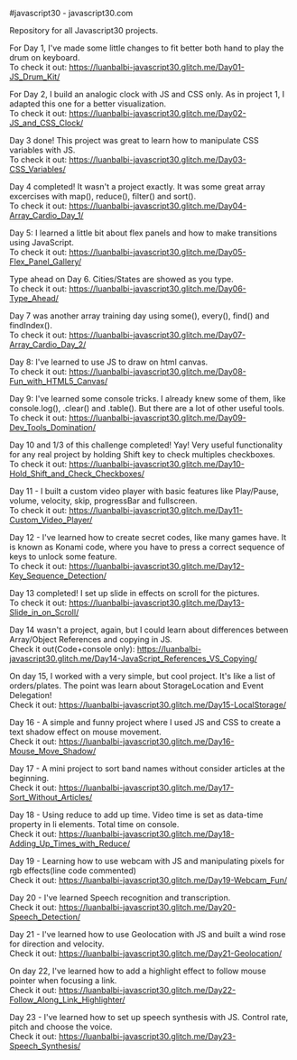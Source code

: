 #javascript30 - javascript30.com

Repository for all Javascript30 projects.

For Day 1, I've made some little changes to fit better both hand to play the drum on keyboard.
<br>To check it out: https://luanbalbi-javascript30.glitch.me/Day01-JS_Drum_Kit/

For Day 2, I build an analogic clock with JS and CSS only. As in project 1, I adapted this one for a better visualization.
<br>To check it out: https://luanbalbi-javascript30.glitch.me/Day02-JS_and_CSS_Clock/

Day 3 done! This project was great to learn how to manipulate CSS variables with JS.
<br>To check it out: https://luanbalbi-javascript30.glitch.me/Day03-CSS_Variables/

Day 4 completed! It wasn't a project exactly. It was some great array excercises with map(), reduce(), filter() and sort().
<br>To check it out: https://luanbalbi-javascript30.glitch.me/Day04-Array_Cardio_Day_1/

Day 5: I learned a little bit about flex panels and how to make transitions using JavaScript.
<br>To check it out: https://luanbalbi-javascript30.glitch.me/Day05-Flex_Panel_Gallery/

Type ahead on Day 6. Cities/States are showed as you type.
<br>To check it out: https://luanbalbi-javascript30.glitch.me/Day06-Type_Ahead/

Day 7 was another array training day using some(), every(), find() and findIndex().
<br>To check it out: https://luanbalbi-javascript30.glitch.me/Day07-Array_Cardio_Day_2/

Day 8: I've learned to use JS to draw on html canvas.
<br>To check it out: https://luanbalbi-javascript30.glitch.me/Day08-Fun_with_HTML5_Canvas/

Day 9: I've learned some console tricks. I already knew some of them, like console.log(), .clear() and .table(). But there are a lot of other useful tools.
<br>To check it out: https://luanbalbi-javascript30.glitch.me/Day09-Dev_Tools_Domination/

Day 10 and 1/3 of this challenge completed! Yay! Very useful functionality for any real project by holding Shift key to check multiples checkboxes.
<br>To check it out: https://luanbalbi-javascript30.glitch.me/Day10-Hold_Shift_and_Check_Checkboxes/

Day 11 - I built a custom video player with basic features like Play/Pause, volume, velocity, skip, progressBar and fullscreen.
<br>To check it out: https://luanbalbi-javascript30.glitch.me/Day11-Custom_Video_Player/

Day 12 - I've learned how to create secret codes, like many games have. It is known as Konami code, where you have to press a correct sequence of keys to unlock some feature.
<br>To check it out: https://luanbalbi-javascript30.glitch.me/Day12-Key_Sequence_Detection/

Day 13 completed! I set up slide in effects on scroll for the pictures.
<br>To check it out: https://luanbalbi-javascript30.glitch.me/Day13-Slide_in_on_Scroll/

Day 14 wasn't a project, again, but I could learn about differences between Array/Object References and copying in JS.
<br>Check it out(Code+console only): https://luanbalbi-javascript30.glitch.me/Day14-JavaScript_References_VS_Copying/

On day 15, I worked with a very simple, but cool project. It's like a list of orders/plates. The point was learn about StorageLocation and Event Delegation!
<br>Check it out: https://luanbalbi-javascript30.glitch.me/Day15-LocalStorage/

Day 16 - A simple and funny project where I used JS and CSS to create a text shadow effect on mouse movement.
<br>Check it out: https://luanbalbi-javascript30.glitch.me/Day16-Mouse_Move_Shadow/

Day 17 - A mini project to sort band names without consider articles at the beginning.
<br>Check it out: https://luanbalbi-javascript30.glitch.me/Day17-Sort_Without_Articles/

Day 18 - Using reduce to add up time. Video time is set as data-time property in li elements. Total time on console.
<br>Check it out: https://luanbalbi-javascript30.glitch.me/Day18-Adding_Up_Times_with_Reduce/

Day 19 - Learning how to use webcam with JS and manipulating pixels for rgb effects(line code commented)
<br>Check it out: https://luanbalbi-javascript30.glitch.me/Day19-Webcam_Fun/

Day 20 - I've learned Speech recognition and transcription.
<br>Check it out: https://luanbalbi-javascript30.glitch.me/Day20-Speech_Detection/

Day 21 - I've learned how to use Geolocation with JS and built a wind rose for direction and velocity. 
<br>Check it out: https://luanbalbi-javascript30.glitch.me/Day21-Geolocation/

On day 22, I've learned how to add a highlight effect to follow mouse pointer when focusing a link.
<br>Check it out: https://luanbalbi-javascript30.glitch.me/Day22-Follow_Along_Link_Highlighter/

Day 23 - I've learned how to set up speech synthesis with JS. Control rate, pitch and choose the voice.
<br>Check it out: https://luanbalbi-javascript30.glitch.me/Day23-Speech_Synthesis/